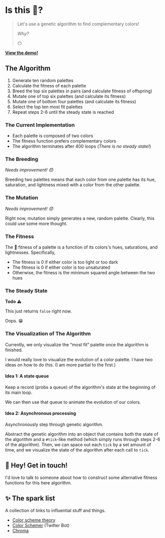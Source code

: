 # Is this :art:?

> Let's use a genetic algorithm to find complementary colors!
> 
> _Why?_
> 
> :no_mouth:

**[View the demo!](http://brettim.us/genetic-colors/)**

## The Algorithm

1. Generate ten random palettes
2. Calculate the fitness of each palette
3. Breed the top six palettes in pairs (and calculate fitness of offspring)
4. Mutate one of top six palettes (and calculate its fitness)
5. Mutate one of bottom four palettes (and calculate its fitness)
6. Select the top ten most fit palettes
7. Repeat steps 2-6 until the steady state is reached

### The Current Implementation
* Each palette is composed of two colors
* The fitness function prefers complementary colors
* The algorithm terminates after 400 loops (_There is no steady state!_)

### The Breeding
_Needs improvement! :disappointed:_

Breeding two palettes means that each color from one palette has its hue, saturation, and lightness mixed with a color from the other palette.

### The Mutation
_Needs improvement! :disappointed:_

Right now, mutation simply generates a new, random palette. Clearly, this could use some more thought.

### The Fitness 
The :muscle: fitness of a palette is a function of its colors's hues, saturations, and lightnesses. Specifically,

* The fitness is 0 if either color is too light or too dark
* The fitness is 0 if either color is too unsaturated
* Otherwise, the fitness is the minimum squared angle between the two hues

### The Steady State
**Todo** :warning:

This just returns `false` right now.

Oops. :grin:

### The Visualization of The Algorithm
Currently, we only visualize the “most fit” palette once the algorithm is finished.

I would really love to visualize the evolution of a color palette. I have two ideas on how to do this. (I am more partial to the first.)

#### Idea 1: A state queue
Keep a record (probs a queue) of the algorithm's state at the beginning of its main loop.

We can then use that queue to animate the evolution of our colors. 

#### Idea 2: Asynchronous processing
Asynchronously step through genetic algorithm. 

Abstract the genetic algorithm into an object that contains both the state of the algorithm and a `#tick`-like method (which simply runs through steps 2-6 of the algorithm). Then, we can space out each `tick` by a set amount of time, and we visualize the state of the algorithm after each call to `tick`. 

## :wave: Hey! Get in touch!
I'd love to talk to someone about how to construct some alternative fitness functions for this here algorithm.

## :sparkles: The spark list
A collection of links to influential stuff and things.

* [Color scheme theory](http://www.tigercolor.com/color-lab/color-theory/color-harmonies.htm)
* [Color Schemer](https://twitter.com/colorschemez) (Twitter Bot)
* [Chroma](https://github.com/gka/chroma.js)